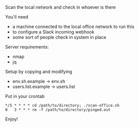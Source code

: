 Scan the local network and check in whoever is there

You'll need
 - a machine connected to the local office network to run this
 - to configure a Slack incoming webhook
 - some sort of people check in system in place
 
Server requirements:
 - nmap
 - jq

Setup by copying and modifying
 - env.sh.example -> env.sh
 - users.list.example -> users.list

Put in your crontab
```
*/5 * * * * cd /path/to/directory; ./scan-office.sh
0   3 * * * rm -f /path/to/directory/pinged.out
```

Enjoy!
